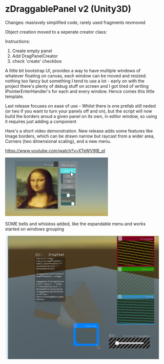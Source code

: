# zDraggablePanel v2 (Unity3D)

Changes: masisvely simplified code, rarely used fragments revmoved

Object creation moved to a seperate creator class:


Instructions:
1) Create empty panel
2) Add DragPanelCreator
3) check 'create' checkbox



A little bit bootstrap UI, provides a way to have multiple windows of whatever floating on canvas, each window can be moved and resized. nothing too fancy but something I tend to use a lot - early on with the project there's plenty of debug stuff on screen and I got tired of writing IPointerEnterHandler's for each and every window. Hence comes this little template.

Last release focuses on ease of use - Whilst there is one prefab still neded (or two if you want to turn your panels off and on), but the script will now build the borders aroud a given panel on its own, in editor window, so using it requires just adding a component 
 
Here's a short video demonstration. New release adds some features like Image borders, which can be drawn narrow but raycast from a wider area, Corners (two dimensional scaling),  and a new menu.



https://www.youtube.com/watch?v=XTeWV9lB_pI


[![IMAGE YT Demo](https://github.com/zambari/zDraggablePanel/blob/master/screenshots/yt2.png?raw=true)](https://www.youtube.com/watch?v=XTeWV9lB_pI)

SOME bells and whisless added, like the expandable menu and works started on windows grouping

![Alt text](https://github.com/zambari/zDraggablePanel/blob/master/screenshots/zDragScreenshot.png?raw=true "Screenshot")


